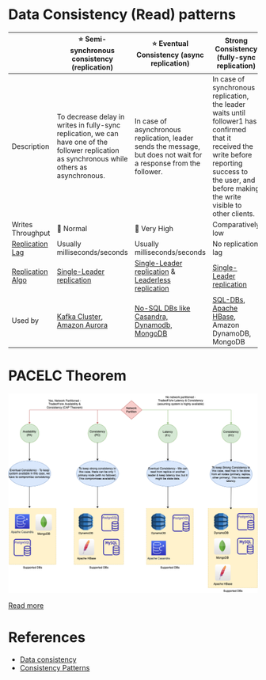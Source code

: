# Data Consistency (Read) patterns

|                                      | :star: Semi-synchronous consistency (replication)                                                                                            | :star: Eventual Consistency (async replication)                                                               | Strong Consistency (fully-sync replication)                                                                                                                                                          |
|--------------------------------------|----------------------------------------------------------------------------------------------------------------------------------------------|---------------------------------------------------------------------------------------------------------------|------------------------------------------------------------------------------------------------------------------------------------------------------------------------------------------------------|
| Description                          | To decrease delay in writes in fully-sync replication, we can have one of the follower replication as synchronous while others as asynchronous. | In case of asynchronous replication, leader sends the message, but does not wait for a response from the follower. | In case of synchronous replication, the leader waits until follower1 has confirmed that it received the write before reporting success to the user, and before making the write visible to other clients. |
| Writes Throughput                    | :rocket: Normal                                                                                                                              | :rocket: Very High                                                                                            | Comparatively low                                                                                                                                                                                    |
| [Replication Lag](ReplicationLag.md) | Usually milliseconds/seconds                                                                                                                 | Usually milliseconds/seconds                                                                                  | No replication lag                                                                                                                                                                                   |
| [Replication Algo](Replication.md)   | [Single-Leader replication](SingleLeaderReplication.md)                                                                                      | [Single-Leader replication](SingleLeaderReplication.md) & [Leaderless replication](Replication.md)            | [Single-Leader replication](SingleLeaderReplication.md)                                                                                                                                              |
| Used by                              | [Kafka Cluster](../../4_MessageBrokersEDA/Kafka/Readme.md), [Amazon Aurora](../../2_AWS/1_DatabaseServices/AmazonRDS/AmazonAurora/Readme.md) | [No-SQL DBs like Casandra, Dynamodb, MongoDB](../11_WideColumn-Databases)                                     | [SQL-DBs](../7_SQL-Databases/Readme.md), [Apache HBase](../11_WideColumn-Databases/ApacheHBase.md), Amazon DynamoDB, MongoDB                                                                         |

# PACELC Theorem

![img.png](../2_CAP&PACELCTheorems/PACELC_Diagram.drawio.png)

[Read more](../2_CAP&PACELCTheorems/Readme.md)

# References
- [Data consistency](https://en.wikipedia.org/wiki/Data_consistency)
- [Consistency Patterns](https://github.com/donnemartin/system-design-primer#consistency-patterns)
